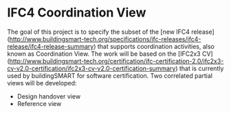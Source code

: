 IFC4 Coordination View
======================

The goal of this project is to specify the subset of the [new IFC4 release] (http://www.buildingsmart-tech.org/specifications/ifc-releases/ifc4-release/ifc4-release-summary) that supports  coordination activities, also known as Coordination View. The work will be based on the [IFC2x3 CV] (http://www.buildingsmart-tech.org/certification/ifc-certification-2.0/ifc2x3-cv-v2.0-certification/ifc2x3-cv-v2.0-certification-summary) that is currently used by buildingSMART for software certification. Two correlated partial views will be developed:
* Design handover view 
* Reference view
